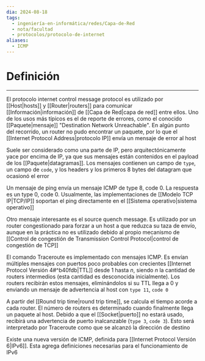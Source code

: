 ```yaml
---
dia: 2024-08-18
tags:
  - ingeniería-en-informática/redes/Capa-de-Red
  - nota/facultad
  - protocolos/protocolo-de-internet
aliases:
  - ICMP
---
```

# Definición
---
El protocolo internet control message protocol es utilizado por [[Host|hosts]] y [[Router|routers]] para comunicar [[Información|información]] de [[Capa de Red|capa de red]] entre ellos. Uno de los usos más típicos es el de reporte de errores, como el conocido [[Paquete|mensaje]] "Destination Network Unreachable". En algún punto del recorrido, un router no pudo encontrar un paquete, por lo que el [[Internet Protocol Address|protocolo IP]] envía un mensaje de error al host

Suele ser considerado como una parte de IP, pero arquitectónicamente yace por encima de IP, ya que sus mensajes están contenidos en el payload de los [[Paquete|datagramas]]. Los mensajes contienen un campo de `type`, un campo de `code`, y los headers y los primeros $8$ bytes del datagram que ocasionó el error

Un mensaje de ping envía un mensaje ICMP de type 8, code 0. La respuesta es un type 0, code 0. Usualmente, las implementaciones de [[Modelo TCP IP|TCP/IP]] soportan el ping directamente en el [[Sistema operativo|sistema operativo]]

Otro mensaje interesante es el source quench message. Es utilizado por un router congestionado para forzar a un host a que reduzca su taza de envío, aunque en la práctica no es utilizado debido al propio mecanismo de [[Control de congestión de Transmission Control Protocol|control de congestión de TCP]]

El comando Traceroute es implementado con mensajes ICMP. Es envían múltiples mensajes con puertos poco probables con crecientes [[Internet Protocol Versión 4#^b40fdb|TTL]] desde $1$ hasta $n$, siendo $n$ la cantidad de routers intermedios (esta cantidad es desconocida inicialmente). Los routers recibirán estos mensajes, eliminándolos si su TTL llega a $0$ y enviando un mensaje de advertencia al host con `type 11`, `code 0`

A partir del [[Round trip time|round trip time]], se calcula el tiempo acorde a cada router. El número de routers  es determinado cuando finalmente llega un paquete al host. Debido a que el [[Socket|puerto]] no estará usado, recibirá una advertencia de puerto inalcanzable (`type 3`, `code 3`). Esto será interpretado por Traceroute como que se alcanzó la dirección de destino

Existe una nueva versión de ICMP, definida para [[Internet Protocol Versión 6|IPv6]]. Esta agrega definiciones necesarias para el funcionamiento de IPv6